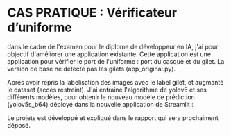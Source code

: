# CAS PRATIQUE : Vérificateur d’uniforme
dans le cadre de l'examen pour le diplome de développeur en IA, j'ai pour objectif d'améliorer une application existante.
Cette application est une application pour vérifier le port de l'uniforme : port du casque et du gilet.
La version de base ne détecté pas les gilets (app_original.py).

Après avoir repris la labelisation des images avec le label gilet, et augmanté le dataset (accès restreint).
J'ai entrainé l'algorithme de yolov5 et ses différents modèles, pour obtenir le nouveau modèle de prédiction (yolov5s_b64) déployé dans la nouvelle application de Streamlit : 
 
Le projets est développé et expliqué dans le rapport qui sera prochaiment déposé.


